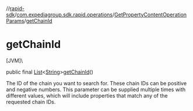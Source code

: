 //[rapid-sdk](../../../index.md)/[com.expediagroup.sdk.rapid.operations](../index.md)/[GetPropertyContentOperationParams](index.md)/[getChainId](get-chain-id.md)

# getChainId

[JVM]\

public final [List](https://docs.oracle.com/javase/8/docs/api/java/util/List.html)&lt;[String](https://docs.oracle.com/javase/8/docs/api/java/lang/String.html)&gt;[getChainId](get-chain-id.md)()

The ID of the chain you want to search for. These chain IDs can be positive and negative numbers. This parameter can be supplied multiple times with different values, which will include properties that match any of the requested chain IDs.
